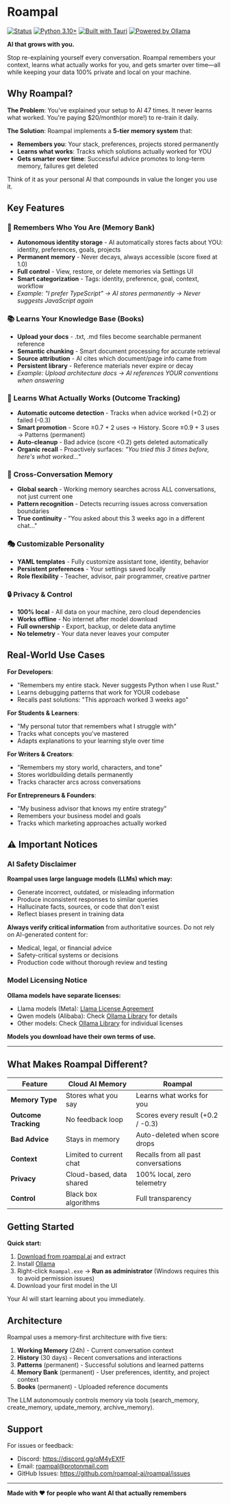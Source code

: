 # Roampal

[![Status](https://img.shields.io/badge/status-alpha-orange)](https://roampal.ai)
[![Python 3.10+](https://img.shields.io/badge/python-3.10+-blue.svg)](https://www.python.org/downloads/)
[![Built with Tauri](https://img.shields.io/badge/Built%20with-Tauri-FFC131?logo=tauri)](https://tauri.app/)
[![Powered by Ollama](https://img.shields.io/badge/Powered%20by-Ollama-000000)](https://ollama.ai)

**AI that grows with you.**

Stop re-explaining yourself every conversation. Roampal remembers your context, learns what actually works for you, and gets smarter over time—all while keeping your data 100% private and local on your machine.

## Why Roampal?

**The Problem**: You've explained your setup to AI 47 times. It never learns what worked. You're paying $20/month(or more!) to re-train it daily.

**The Solution**: Roampal implements a **5-tier memory system** that:
- **Remembers you**: Your stack, preferences, projects stored permanently
- **Learns what works**: Tracks which solutions actually worked for YOU
- **Gets smarter over time**: Successful advice promotes to long-term memory, failures get deleted

Think of it as your personal AI that compounds in value the longer you use it.

## Key Features

### 🧠 **Remembers Who You Are (Memory Bank)**
- **Autonomous identity storage** - AI automatically stores facts about YOU: identity, preferences, goals, projects
- **Permanent memory** - Never decays, always accessible (score fixed at 1.0)
- **Full control** - View, restore, or delete memories via Settings UI
- **Smart categorization** - Tags: identity, preference, goal, context, workflow
- *Example: "I prefer TypeScript" → AI stores permanently → Never suggests JavaScript again*

### 📚 **Learns Your Knowledge Base (Books)**
- **Upload your docs** - .txt, .md files become searchable permanent reference
- **Semantic chunking** - Smart document processing for accurate retrieval
- **Source attribution** - AI cites which document/page info came from
- **Persistent library** - Reference materials never expire or decay
- *Example: Upload architecture docs → AI references YOUR conventions when answering*

### 🎯 **Learns What Actually Works (Outcome Tracking)**
- **Automatic outcome detection** - Tracks when advice worked (+0.2) or failed (-0.3)
- **Smart promotion** - Score ≥0.7 + 2 uses → History. Score ≥0.9 + 3 uses → Patterns (permanent)
- **Auto-cleanup** - Bad advice (score <0.2) gets deleted automatically
- **Organic recall** - Proactively surfaces: *"You tried this 3 times before, here's what worked..."*

### 🔄 **Cross-Conversation Memory**
- **Global search** - Working memory searches across ALL conversations, not just current one
- **Pattern recognition** - Detects recurring issues across conversation boundaries
- **True continuity** - "You asked about this 3 weeks ago in a different chat..."

### 🎭 **Customizable Personality**
- **YAML templates** - Fully customize assistant tone, identity, behavior
- **Persistent preferences** - Your settings saved locally
- **Role flexibility** - Teacher, advisor, pair programmer, creative partner

### 🔒 **Privacy & Control**
- **100% local** - All data on your machine, zero cloud dependencies
- **Works offline** - No internet after model download
- **Full ownership** - Export, backup, or delete data anytime
- **No telemetry** - Your data never leaves your computer

## Real-World Use Cases

**For Developers**:
- "Remembers my entire stack. Never suggests Python when I use Rust."
- Learns debugging patterns that work for YOUR codebase
- Recalls past solutions: "This approach worked 3 weeks ago"

**For Students & Learners**:
- "My personal tutor that remembers what I struggle with"
- Tracks what concepts you've mastered
- Adapts explanations to your learning style over time

**For Writers & Creators**:
- "Remembers my story world, characters, and tone"
- Stores worldbuilding details permanently
- Tracks character arcs across conversations

**For Entrepreneurs & Founders**:
- "My business advisor that knows my entire strategy"
- Remembers your business model and goals
- Tracks which marketing approaches actually worked

## ⚠️ Important Notices

### AI Safety Disclaimer

**Roampal uses large language models (LLMs) which may:**
- Generate incorrect, outdated, or misleading information
- Produce inconsistent responses to similar queries
- Hallucinate facts, sources, or code that don't exist
- Reflect biases present in training data

**Always verify critical information** from authoritative sources. Do not rely on AI-generated content for:
- Medical, legal, or financial advice
- Safety-critical systems or decisions
- Production code without thorough review and testing

### Model Licensing Notice

**Ollama models have separate licenses:**
- Llama models (Meta): [Llama License Agreement](https://ai.meta.com/llama/license/)
- Qwen models (Alibaba): Check [Ollama Library](https://ollama.com/library) for details
- Other models: Check [Ollama Library](https://ollama.com/library) for individual licenses

**Models you download have their own terms of use.**

---

## What Makes Roampal Different?

| Feature | Cloud AI Memory | Roampal |
|---------|----------------|---------|
| **Memory Type** | Stores what you say | Learns what works for you |
| **Outcome Tracking** | No feedback loop | Scores every result (+0.2 / -0.3) |
| **Bad Advice** | Stays in memory | Auto-deleted when score drops |
| **Context** | Limited to current chat | Recalls from all past conversations |
| **Privacy** | Cloud-based, data shared | 100% local, zero telemetry |
| **Control** | Black box algorithms | Full transparency |

## Getting Started

**Quick start:**
1. [Download from roampal.ai](https://roampal.ai) and extract
2. Install [Ollama](https://ollama.ai)
3. Right-click `Roampal.exe` → **Run as administrator** (Windows requires this to avoid permission issues)
4. Download your first model in the UI

Your AI will start learning about you immediately.

## Architecture

Roampal uses a memory-first architecture with five tiers:

1. **Working Memory** (24h) - Current conversation context
2. **History** (30 days) - Recent conversations and interactions
3. **Patterns** (permanent) - Successful solutions and learned patterns
4. **Memory Bank** (permanent) - User preferences, identity, and project context
5. **Books** (permanent) - Uploaded reference documents

The LLM autonomously controls memory via tools (search_memory, create_memory, update_memory, archive_memory).

## Support

For issues or feedback:
- Discord: https://discord.gg/qM4yEXfF
- Email: roampal@protonmail.com
- GitHub Issues: https://github.com/roampal-ai/roampal/issues

---

**Made with ❤️ for people who want AI that actually remembers**
